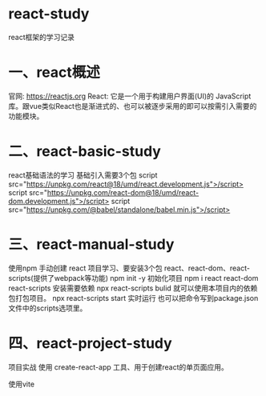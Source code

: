 # react-study
react框架的学习记录
# 一、react概述
官网:  https://reactjs.org
React:  它是一个用于构建用户界面(UI)的 JavaScript 库。跟vue类似React也是渐进式的、也可以被逐步采用的即可以按需引入需要的功能模块。

# 二、react-basic-study
react基础语法的学习
基础引入需要3个包
script src="https://unpkg.com/react@18/umd/react.development.js">/script>
script src="https://unpkg.com/react-dom@18/umd/react-dom.development.js">/script>
script src="https://unpkg.com/@babel/standalone/babel.min.js">/script>


# 三、react-manual-study
使用npm 手动创建 react 项目学习、要安装3个包 react、react-dom、react-scripts(提供了webpack等功能)
npm init -y 初始化项目
npm i  react react-dom react-scripts 安装需要依赖
npx react-scripts bulid 就可以使用本项目内的依赖包打包项目。
npx react-scripts start 实时运行
也可以把命令写到package.json文件中的scripts选项里。


# 四、react-project-study
项目实战
使用 create-react-app 工具、用于创建react的单页面应用。

使用vite 










